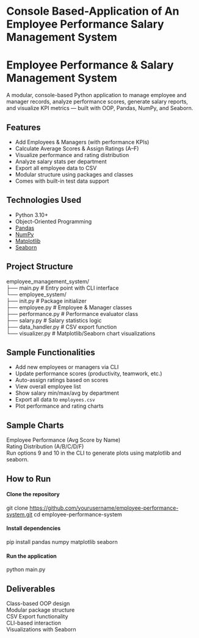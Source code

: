 # Console Based-Application of An Employee Performance Salary Management System

#  Employee Performance & Salary Management System

A modular, console-based Python application to manage employee and manager records, analyze performance scores, generate salary reports, and visualize KPI metrics — built with OOP, Pandas, NumPy, and Seaborn.

## Features

- Add Employees & Managers (with performance KPIs)  
- Calculate Average Scores & Assign Ratings (A–F)  
- Visualize performance and rating distribution  
- Analyze salary stats per department  
- Export all employee data to CSV  
- Modular structure using packages and classes  
- Comes with built-in test data support  

##  Technologies Used

- Python 3.10+  
- Object-Oriented Programming  
- [Pandas](https://pandas.pydata.org/)  
- [NumPy](https://numpy.org/)  
- [Matplotlib](https://matplotlib.org/)  
- [Seaborn](https://seaborn.pydata.org/)  

##  Project Structure

employee_management_system/  
├── main.py # Entry point with CLI interface  
└── employee_system/  
  ├── init.py # Package initializer   
  ├── employee.py # Employee & Manager classes  
  ├── performance.py # Performance evaluator class  
  ├── salary.py # Salary statistics logic  
  ├── data_handler.py # CSV export function  
  └── visualizer.py # Matplotlib/Seaborn chart visualizations  

##  Sample Functionalities

- Add new employees or managers via CLI  
- Update performance scores (productivity, teamwork, etc.)  
- Auto-assign ratings based on scores  
- View overall employee list  
- Show salary min/max/avg by department  
- Export all data to `employees.csv`  
- Plot performance and rating charts  

## Sample Charts
Employee Performance (Avg Score by Name)  
Rating Distribution (A/B/C/D/F)  
Run options 9 and 10 in the CLI to generate plots using matplotlib and seaborn.

## How to Run

#### Clone the repository
git clone https://github.com/yourusername/employee-performance-system.git
cd employee-performance-system

#### Install dependencies
pip install pandas numpy matplotlib seaborn

#### Run the application
python main.py

## Deliverables
 Class-based OOP design  
 Modular package structure  
 CSV Export functionality  
 CLI-based interaction  
 Visualizations with Seaborn



   

